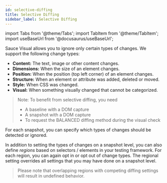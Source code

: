 ```yaml
---
id: selective-diffing
title: Selective Diffing
sidebar_label: Selective Diffing
---
```


import Tabs from '@theme/Tabs';
import TabItem from '@theme/TabItem';
import useBaseUrl from '@docusaurus/useBaseUrl';

Sauce Visual allows you to ignore only certain types of changes.
We support the following change types:
- **Content:** The text, image or other content changes.
- **Dimensions:** When the size of an element changes.
- **Position:** When the position (top left corner) of an element changes.
- **Structure:** When an element or attribute was added, deleted or moved.
- **Style:** When CSS was changed.
- **Visual:** When something visually changed that cannot be categorized.

> Note: To benefit from selective diffing, you need
>   - A baseline with a DOM capture
>   - A snapshot with a DOM capture
>   - To request the BALANCED diffing method during the visual check

For each snapshot, you can specify which types of changes should be detected or ignored.

In addition to setting the types of changes on a snapshot level, you can also define *regions*
based on selectors / elements in your testing framework.
For each region, you can again opt in or opt out of change types.
The regional setting overrides all settings that you may have done on a snapshot level.

> Please note that overlapping regions with competing diffing settings will result in undefined behavior.
